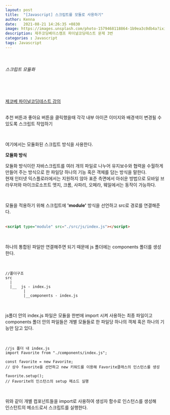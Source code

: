 ```yaml
---
layout: post
title:  "[Javascript] 스크립트를 모듈로 사용하기"
author: Kenna
date:   2021-08-21 14:26:35 +0830
image: https://images.unsplash.com/photo-1579468118864-1b9ea3c0db4a?ixid=MnwxMjA3fDB8MHxwaG90by1wYWdlfHx8fGVufDB8fHx8&ixlib=rb-1.2.1&auto=format&fit=crop&w=1350&q=80
description: 제주코딩베이스캠프 파이널코딩테스트 문제 3번
categories : Javascript
tags: Javascript
---
```

<br>

###### 스크립트 모듈화

<br><Br>

[제코베 파이널코딩테스트 강의](https://www.inflearn.com/course/%ED%94%84%EB%A1%A0%ED%8A%B8%EC%97%94%EB%93%9C-%ED%8C%8C%EC%9D%B4%EB%84%90-%EC%BD%94%EB%94%A9%ED%85%8C%EC%8A%A4%ED%8A%B8/dashboard)
<br><Br>

추천 버튼과 좋아요 버튼을 클릭했을때 각각 내부 아이콘 이미지와 배경색이 변경될 수 있도록 스크립트 작업하기  

<br>

여기에서는 모듈화된 스크립트 방식을 사용한다.   
  
**모듈화 방식** <br>

모듈화 방식이란 자바스크립트를 여러 개의 파일로 나누어 유지보수와 협력을 수월하게 만들어 주는 방식으로 한 파일당 하나의 기능 혹은 객체를 담는 방식을 말한다.  
현재 인터넷 익스플로러에서는 지원하지 않아 표준 측면에서 아쉬운 방법으로 모바일 브라우저와 마이크로소프트 엣지, 크롬, 사파리, 오페라, 웨일에서는 동작이 가능하다.  

<bR>

모듈을 적용하기 위해 스크립트에 **'module'** 방식을 선언하고 src로 경로를 연결해준다.  
<br>

```html
<script type="module" src="./src/js/index.js"></script>

```
<br>


하나의 통합된 파일만 연결해주면 되기 때문에 js 폴더에는 components 폴더를 생성한다. 

<br>

```
//폴더구조
src
  |
  |__  js - index.js
        |
        |__components - index.js
```
<br>

js폴더 안의 index.js 파일은 모듈을 한번에 import 시켜 사용하는 최종 파일이고  
components 폴더 안의 파일들은 개별 모듈들로 한 파일당 하나의 객체 혹은 하나의 기능만 담고 있다.  

<br>

```
//js 폴더 내 index.js
import Favorite from "./components/index.js";

const favorite = new Favorite;
// 상수 favorite을 선언하고 new 키워드를 이용해 Favorite클래스의 인스턴스를 생성

favorite.setup();
// Favorite의 인스턴스의 setup 메소드 실행
```

<br>

위와 같이 개별 컴포넌트들을 import로 사용하여 생성자 함수로 인스턴스를 생성해  
인스턴트의 메소드로서 스크립트를 실행한다.  

<br>